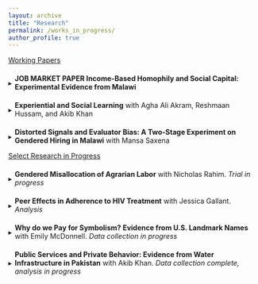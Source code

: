 ```yaml
---
layout: archive
title: "Research"
permalink: /works_in_progress/
author_profile: true
---
```


<u>Working Papers</u>

<!-- SETTING: Change this to true or false -->
<script>
  const showAllAbstracts = false;
</script>

<style>
  .toggle-header {
    cursor: pointer;
    display: flex;
    align-items: center;
    margin-top: 20px;
  }

  .toggle-arrow {
    display: inline-block;
    transition: transform 0.2s ease;
    margin-right: 6px;
  }

  .toggle-content {
    display: none;
    margin-left: 20px;
  }
</style>

<script>
  function toggleAbstract(id, arrowId) {
    const content = document.getElementById(id);
    const arrow = document.getElementById(arrowId);
    if (content.style.display === "none") {
      content.style.display = "block";
      arrow.style.transform = "rotate(90deg)";
    } else {
      content.style.display = "none";
      arrow.style.transform = "rotate(0deg)";
    }
  }

  document.addEventListener("DOMContentLoaded", function () {
    const contents = document.querySelectorAll(".toggle-content");
    const arrows = document.querySelectorAll(".toggle-arrow");

    contents.forEach((content, i) => {
      if (showAllAbstracts) {
        content.style.display = "block";
        arrows[i].style.transform = "rotate(90deg)";
      } else {
        content.style.display = "none";
        arrows[i].style.transform = "rotate(0deg)";
      }
    });
  });
</script>


<div>
  <div class="toggle-header" onclick="toggleAbstract('abs1', 'arrow1')">
    <span id="arrow1" class="toggle-arrow">▸</span>
    <span><strong>JOB MARKET PAPER Income-Based Homophily and Social Capital: Experimental Evidence from Malawi</strong></span>
  </div>
  <div id="abs1" class="toggle-content">
    <p>Although many studies positively associate social connections and economic outcomes, causal evidence is scarce due to endogenous link formation. I experimentally induce social interactions between female rural migrants in Malawi by facilitating low-SES women in inviting low-SES, high-SES, or a random mix of women for a shared meal. I cross-randomize a voucher for meat, a high-price `social good'. One year later, participants experience a 22% reduction in depression and a 0.13 SD increase in food consumption relative to control. While all groups experience both sets of benefits, inviting high-SES guests leads to higher consumption, while inviting low-SES guests leads to greater depression reductions. I find that effort costs prohibit women from initiating <em>any</em> relationship in the absence of the intervention, while the high price of serving meat inhibits cross-SES linking. Rather than acting as a feasibility constraint, I find that the marginal rate of substitution between low- and high-SES linking changes with the price of meat, inhibiting network economic diversity at high prices. I draw three conclusions: (1) all social relationships yield large benefits, but frictions inhibit them from forming, (2) different types of relationships are more productive across different domains, underscoring the value of economically <em>diverse</em> networks, and (3) prices reinforce income-based homophily.
</p>
  </div>

  <div class="toggle-header" onclick="toggleAbstract('abs2', 'arrow2')">
    <span id="arrow2" class="toggle-arrow">▸</span>
    <span><strong>Experiential and Social Learning</strong> with Agha Ali Akram, Reshmaan Hussam, and Akib Khan</span>
  </div>
  <div id="abs2" class="toggle-content">
    <p>This study examines complementarities between experiential and social learning in health technology adoption. We engage 1800 households in peri-urban Pakistan in a field experiment on water chlorination. Our experiment has four arms: control households, who receive no intervention; households who receive free chlorine tablets; households who receive tablets and small daily financial incentives for chlorine use; and households who receive tablets and an experiential learning intervention. In the learning intervention, participants record and visually track their children's diarrhea rate relative to control households before and after chlorine distribution. While monetary incentives generate higher chlorination than experiential learning and chlorine distribution alone in the short run, these effects quickly dissipate. While there are no differential effects of the learning arm on average, learning arm households who also have a neighbor in the learning arm chlorinate their water at a significantly higher rate for almost one year after the end of the learning intervention. Households <em>not</em> in the learning arm exhibit no difference in behavior by whether they have a neighbor in the learning arm. We propose a model of learning whereby "ownership effects", generated by self-investment in learning and intimate knowledge of specific learning processes, give rise to a complementarity between experiential and social learning. We rule out various alternative explanations, including changing beliefs about the returns to chlorine use. The welfare implications are significant: ITT (TOT) estimates suggest that learning households with learning neighbors exhibit a 0.16 SD (0.51 SD) increase in an index of child anthropometrics after one year.
  </p>
  </div>
  
  <div class="toggle-header" onclick="toggleAbstract('abs3', 'arrow3')">
  <span id="arrow3" class="toggle-arrow">▸</span>
  <span><strong>Distorted Signals and Evaluator Bias: A Two-Stage Experiment on Gendered Hiring in Malawi</strong> with Mansa Saxena</span>
  </div>
  <div id="abs3" class="toggle-content">
    <p>
Our study examines gender gaps in hiring for formal employment in Malawi. We partner with a firm to conduct two sequential experiments to study supply-side constraints (lack of qualified female applicants) and demand-side constraints (biases in hiring decisions). The first experiment focuses on increasing the pool of female applications during a recruitment drive through female-directed advertising. Despite no differences in the objective skills of the female applicants across treated and control areas, the treatment has the perverse effect of leading to a <em>reduction</em> in female hiring. This surprising result informs our second experiment—a resume audit study—where we use real applications from stage one and manipulate application features, while holding qualifications constant, to isolate biases in hiring evaluations. We argue that the treatment backfires due to the combination of evaluator bias, where evaluators place greater weight on soft-skill signals for women, and signal distortion, whereby the treatment alters how women use soft-skill signals on their applications, thereby reducing the correlation between soft-skill signals and more-informative signals of ability. In the absence of the treatment, soft-skill signals and objective technical skills are positively correlated, allowing evaluators to select objectively qualified applicants across genders. The treatment weakens this cross-signal correlation for women, which, when combined with evaluators’ greater reliance on soft-skill cues for female applicants, leads to the screening in of less-qualified women who ultimately crowd out more-qualified candidates from the pool.
  </p>
  </div>
  
</div>

<u>Select Research in Progress</u>

<div>
  <div class="toggle-header" onclick="toggleAbstract('abs4', 'arrow4')">
    <span id="arrow4" class="toggle-arrow">▸</span>
    <span><strong>Gendered Misallocation of Agrarian Labor</strong> with Nicholas Rahim. <em>Trial in progress</em>
</span>
  </div>
  <div id="abs4" class="toggle-content">
    <p>
The gap in agricultural output between men and women has long been documented in Malawi, with the difference in productivity estimated to be 28%. Standard explanations for this productivity gap point towards disparate quality and quantity of capital farm inputs. We test a novel explanation for disparities in agricultural output between men and women in Malawi: child-bearing as a unique shock to household labor supply that inhibit women from efficiently utilizing their land and maximizing potential yields. Pregnancy and child-rearing are negative shocks to women’s available labor, since women’s time and productivity is compromised by physiological changes and child-rearing responsibilities. In frictionless land, labor, and credit markets, women should be able to make productive use of their land when their own labor supply is inhibited. We test if labor and credit market frictions prevent pregnant and postpartum women from optimally using their land. We partner with an organization that provides loans for capital farm inputs to implement a randomized controlled trial with female farmers who are pregnant or have a child under the age of one year old. We randomly select women for whom we subsidize the cost and search frictions for hiring five days of agricultural labor during the farming season. We test the impact of resolving labor and credit market frictions on agricultural and health outcomes.
</p>
  </div>
  
  <div class="toggle-header" onclick="toggleAbstract('abs5', 'arrow5')">
  <span id="arrow5" class="toggle-arrow">▸</span>
  <span>
<strong>Peer Effects in Adherence to HIV Treatment</strong> with Jessica Gallant. <em>Analysis</em>
</span>
  </div>
  <div id="abs5" class="toggle-content">
    <p>
This paper investigates the role of peer influence in health behavior by studying antiretroviral therapy (ART) adherence among adolescents living with HIV in Malawi. We provide novel causal evidence of peer behaviour in determining retention in HIV care through an analysis of high-frequency electronic medical records of HIV treatment from 85 Malawian clinics. With electronic medical records of almost 45,000 adolescents, across twelve years and 23 districts in Malawi, we track high-stakes health decision-making for as long as adolescents receive care. This allows us to examine the causal impact of peer behavior on long-term health adherence among a group that is both developmentally sensitive to peer dynamics and disproportionately affected by poor health outcomes in the context of HIV.
</p>
  </div>


  <div class="toggle-header" onclick="toggleAbstract('abs6', 'arrow6')">
  <span id="arrow6" class="toggle-arrow">▸</span>
  <span>
<strong>Why do we Pay for Symbolism? Evidence from U.S. Landmark Names</strong> with Emily McDonnell. <em>Data collection in progress</em>
</span>
  </div>
  <div id="abs6" class="toggle-content">
    <p>
We use administrative data and survey experiments to analyze reactions to the renaming of U.S. geographic landmarks. Using a sample of real landmark name changes and political donations in affected zip-codes, we find evidence that people are willing to pay for their preferred symbolic representation of the U.S. map, but that they respond to the name change <em>process</em> rather than the actual replacement names. In our survey experiment, respondents express much more conservative policy preferences when we frame the 2015 renaming of Mt. McKinley to Mt. Denali as a process enacted by and benefiting groups of people, rather than a passive occurrence. Emphasizing the Indigenous origins of the name "Denali" does not generate the same response, and when combined with the active voice treatment actually mitigates the backlash. We argue that part of the reason people care about symbols is because they lose utility through the processes that seek to enact, remove, or replace symbols, distinct from preferences over the symbols themselves. Crucially, tailored information can psychologically compensate people for these utility losses and reduce backlash. These findings have implications for our understanding of cultural preferences over political processes, and policy relevance for messaging about policy changes.
</p>
  </div>
  
  
  <div class="toggle-header" onclick="toggleAbstract('abs7', 'arrow7')">
  <span id="arrow7" class="toggle-arrow">▸</span>
  <span>
<strong>Public Services and Private Behavior: Evidence from Water Infrastructure in Pakistan</strong> with Akib Khan. <em>Data collection complete, analysis in progress</em>
</span>
  </div>
  <div id="abs7" class="toggle-content">
    <p>
We study how private health behavior responds to new public water infrastructure. During an 18-month randomized controlled trial (RCT) in peri-urban Karachi, we distribute chlorine tablets to households and collect monthly, objective measures of chlorine use and water source choices. Concurrently, local NGOs independently implement water infrastructure projects in a staggered fashion. This natural variation in proximity to new standpipes and boreholes, combined with randomized access to water treatment, allows us to estimate the dynamic effects of infrastructure exposure on private behavior and health outcomes.
</p>
  </div>
  
</div>
